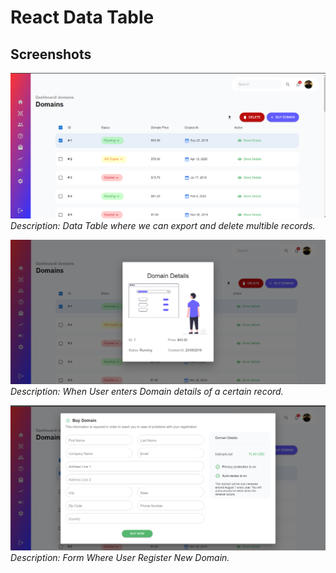# React Data Table

## Screenshots

![Home Page](src/screenshots/1.png)
_Description: Data Table where we can export and delete multible records._

![Domain Details Page](src/screenshots/2.png)
_Description: When User enters Domain details of a certain record._

![New Domain Page](src/screenshots/3.png)
_Description: Form Where User Register New Domain._
